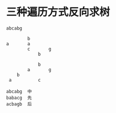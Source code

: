 # 三种遍历方式反向求树

```
abcabg

    	b
a		a
    	c		g
    		b
   
			b
		a		g    
	b
 a	        c

abcabg	中
babacg	先
acbagb	后
```




